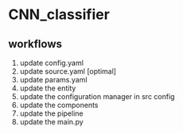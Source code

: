 # CNN_classifier
## workflows

1. update config.yaml
2. update source.yaml [optimal]
3. update params.yaml
4. update the entity
5. update the configuration manager in src config
6. update the components
7. update the pipeline 
8.  update the main.py
 